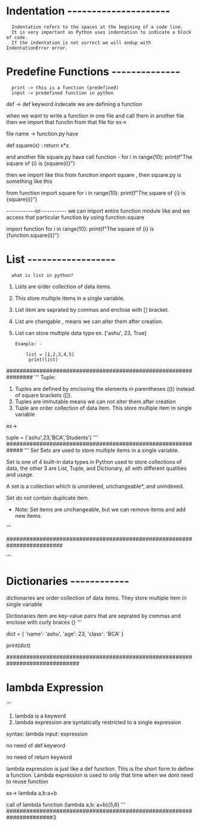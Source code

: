# Indentation ---------------------
      Indentation refers to the spaces at the begining of a code line.
      It is very important as Python uses indentation to indicate a block of code.
      If the indentation is not correct we will endup with IndentationError error.


# Predefine Functions --------------
      print -> this is a function (predefined)
      input -> predefined function in python

def -> def keyword indecate we are defining a function


when we want to write a function in one file and call them in another file
then we import that functin from that file 
for ex-> 

file name -> function.py
have 

def square(x) :
   return x*x

and another file  square.py
have call function -
for i in range(10):
    print(f"The square of {i} is {square(i)}")

then we import like this
from function import square , then square.py is something like this

from function import square
 for i in range(10):
    print(f"The square of {i} is {square(i)}")

------------or-----------
we can import entire function module like and we access that particular function by using function.square

import function
 for i in range(10):
    print(f"The square of {i} is {function.square(i)}")

# List ------------------

      what is list in python?

1. Lists are order collection of data items.
2. This store multiple items in a single variable.
3. List item are seprated by commas and enclose with [] bracket.
4. List are changable , means we can alter them after creation.
5. List can store multiple data type ex. ['ashu', 23, True]

       Example: -

           list = [1,2,3,4,5]
            print(list)

################################################################
'''
Tuple: 
1.  Tuples are defined by enclosing the 
    elements in parentheses (()) instead of square brackets ([]).
2. Tuples are immutable means we can not alter them after creation
3. Tuple are order collection of data item. This store multiple item in single variable

ex-> 

tuple = ('ashu',23,'BCA','Students')
'''
#############################################################
'''
Set
Sets are used to store multiple items in a single variable.

Set is one of 4 built-in data types in Python used to store 
collections of data, the other 3 are List, Tuple, and Dictionary, 
all with different qualities and usage.

A set is a collection which is unordered, unchangeable*, and unindexed.

Set do not contain duplicate item.

* Note: Set items are unchangeable, but we can remove items and add new items.

'''

#########################################################################

'''
# Dictionaries ------------


dictionaries are order collection of data items. They store multiple item in single variable

Dictionaries item are key-value pairs that are seprated by commas  and enclose with curly braces {}
'''

dict = {
    'name': 'ashu',
    'age': 23,
    'class': 'BCA'
}

print(dict)

##############################################################################

# lambda Expression
'''
1. lambda is a keyword 
2. lambda expression are syntatically restricted to a single expression

syntax: 
lambda input: expression

no need of def keyword

no need of return keyword


lambda expression is just like a def function.
This is the short form to define a function.
Lambda expression is used to only that time when we dont need to reuse function

ex-> 
lambda a,b:a+b

call of lambda function
(lambda a,b: a+b)(5,6)
'''
######################################################################3